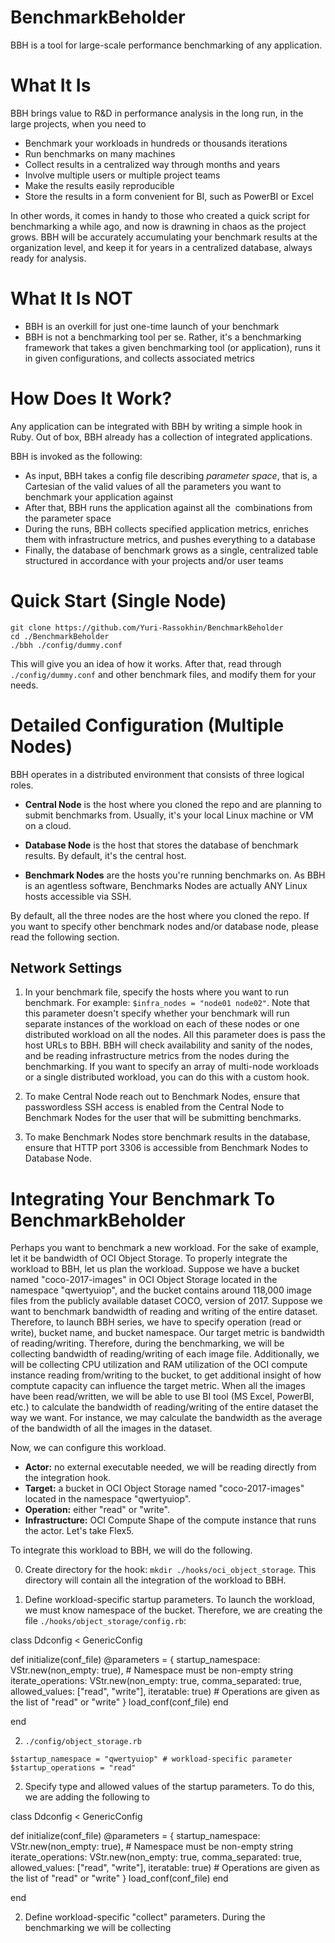 # BenchmarkBeholder

BBH is a tool for large-scale performance benchmarking of any application.

# What It Is

BBH brings value to R&D in performance analysis in the long run, in the large projects, when you need to

* Benchmark your workloads in hundreds or thousands iterations
* Run benchmarks on many machines
* Collect results in a centralized way through months and years
* Involve multiple users or multiple project teams
* Make the results easily reproducible
* Store the results in a form convenient for BI, such as PowerBI or Excel

In other words, it comes in handy to those who created a quick script for benchmarking a while ago, and now is drawning in chaos as the project grows. BBH will be accurately accumulating your benchmark results at the organization level, and keep it for years in a centralized database, always ready for analysis.

# What It Is NOT

* BBH is an overkill for just one-time launch of your benchmark
* BBH is not a benchmarking tool per se. Rather, it's a benchmarking framework that takes a given benchmarking tool (or application), runs it in given configurations, and collects associated metrics

# How Does It Work?

Any application can be integrated with BBH by writing a simple hook in Ruby. Out of box, BBH already has a collection of integrated applications.

BBH is invoked as the following:

* As input, BBH takes a config file describing *parameter space*, that is, a Cartesian of the valid values of all the parameters you want to benchmark your application against
* After that, BBH runs the application against all the  combinations from the parameter space
* During the runs, BBH collects specified application metrics, enriches them with infrastructure metrics, and pushes everything to a database
* Finally, the database of benchmark grows as a single, centralized table structured in accordance with your projects and/or user teams

# Quick Start (Single Node)

```
git clone https://github.com/Yuri-Rassokhin/BenchmarkBeholder
cd ./BenchmarkBeholder
./bbh ./config/dummy.conf
```

This will give you an idea of how it works. After that, read through `./config/dummy.conf` and other benchmark files, and modify them for your needs.

# Detailed Configuration (Multiple Nodes)

BBH operates in a distributed environment that consists of three logical roles.

* **Central Node** is the host where you cloned the repo and are planning to submit benchmarks from. Usually, it's your local Linux machine or VM on a cloud.

* **Database Node** is the host that stores the database of benchmark results. By default, it's the central host.

* **Benchmark Nodes** are the hosts you're running benchmarks on. As BBH is an agentless software, Benchmarks Nodes are actually ANY Linux hosts accessible via SSH.

By default, all the three nodes are the host where you cloned the repo. If you want to specify other benchmark nodes and/or database node, please read the following section.

## Network Settings

1. In your benchmark file, specify the hosts where you want to run benchmark. For example: `$infra_nodes = "node01 node02"`. Note that this parameter doesn't specify whether your benchmark will run separate instances of the workload on each of these nodes or one distributed workload on all the nodes. All this parameter does is pass the host URLs to BBH. BBH will check availability and sanity of the nodes, and be reading infrastructure metrics from the nodes during the benchmarking. If you want to specify an array of multi-node workloads or a single distributed workload, you can do this with a custom hook.

2. To make Central Node reach out to Benchmark Nodes, ensure that passwordless SSH access is enabled from the Central Node to Benchmark Nodes for the user that will be submitting benchmarks.

3. To make Benchmark Nodes store benchmark results in the database, ensure that HTTP port 3306 is accessible from Benchmark Nodes to Database Node.

# Integrating Your Benchmark To BenchmarkBeholder

Perhaps you want to benchmark a new workload. For the sake of example, let it be bandwidth of OCI Object Storage. To properly integrate the workload to BBH, let us plan the workload.
Suppose we have a bucket named "coco-2017-images" in OCI Object Storage located in the namespace "qwertyuiop", and the bucket contains around 118,000 image files from the publicly available dataset COCO, version of 2017. Suppose we want to benchmark bandwidth of reading and writing of the entire dataset. Therefore, to launch BBH series, we have to specify operation (read or write), bucket name, and bucket namespace. Our target metric is bandwidth of reading/writing. Therefore, during the benchmarking, we will be collecting bandwidth of reading/writing of each image file. Additionally, we will be collecting CPU utilization and RAM utilization of the OCI compute instance reading from/writing to the bucket, to get additional insight of how comptute capacity can influence the target metric. When all the images have been read/written, we will be able to use BI tool (MS Excel, PowerBI, etc.) to calculate the bandwidth of reading/writing of the entire dataset the way we want. For instance, we may calculate the bandwidth as the average of the bandwidth of all the images in the dataset.

Now, we can configure this workload.

* **Actor:** no external executable needed, we will be reading directly from the integration hook.
* **Target:** a bucket in OCI Object Storage named "coco-2017-images" located in the namespace "qwertyuiop".
* **Operation:** either "read" or "write".
* **Infrastructure:** OCI Compute Shape of the compute instance that runs the actor. Let's take Flex5.

To integrate this workload to BBH, we will do the following.

0. Create directory for the hook: `mkdir ./hooks/oci_object_storage`. This directory will contain all the integration of the workload to BBH.

1. Define workload-specific startup parameters. To launch the workload, we must know namespace of the bucket. Therefore, we are creating the file `./hooks/object_storage/config.rb`:

class Ddconfig < GenericConfig

  def initialize(conf_file) 
    @parameters = {
      startup_namespace: VStr.new(non_empty: true), # Namespace must be non-empty string
      iterate_operations: VStr.new(non_empty: true, comma_separated: true, allowed_values: ["read", "write"], iteratable: true) # Operations are given as the list of "read" or "write"
    }
    load_conf(conf_file)
  end

end

2. `./config/object_storage.rb`
```
$startup_namespace = "qwertyuiop" # workload-specific parameter
$startup_operations = "read"
```

2. Specify type and allowed values of the startup parameters. To do this, we are adding the following to 

class Ddconfig < GenericConfig

  def initialize(conf_file)
    @parameters = {
      startup_namespace: VStr.new(non_empty: true), # Namespace must be non-empty string
      iterate_operations: VStr.new(non_empty: true, comma_separated: true, allowed_values: ["read", "write"], iteratable: true) # Operations are given as the list of "read" or "write"
    }
    load_conf(conf_file)
  end

end

2. Define workload-specific "collect" parameters. During the benchmarking we will be collecting 


